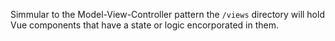 Simmular to the Model-View-Controller pattern the `/views` directory will hold Vue components that have a state or logic encorporated in them.